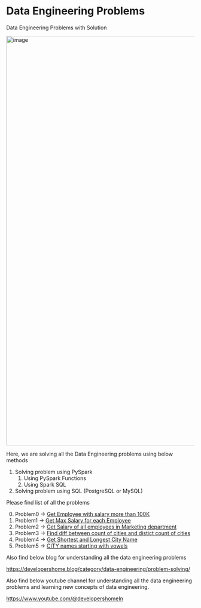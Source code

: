 # Data Engineering Problems
Data Engineering Problems with Solution

<img width="1096" alt="image" src="https://user-images.githubusercontent.com/118063572/216761681-71ade161-a7a5-42c7-9c61-037a0d65c247.png">

Here, we are solving all the Data Engineering problems using below methods
1. Solving problem using PySpark
    1. Using PySpark Functions 
    2. Using Spark SQL 
2. Solving problem using SQL (PostgreSQL or MySQL)

Please find list of all the problems 

0. Problem0 -> [Get Employee with salary more than 100K](Problem%200/README.md)
1. Problem1 -> [Get Max Salary for each Employee](Problem%201/README.md)
2. Problem2 -> [Get Salary of all employees in Marketing department](Problem%202/README.md)
3. Problem3 -> [Find diff between count of cities  and distict count of cities](Problem%203/README.md)
4. Problem4 -> [Get Shortest and Longest City Name](Problem%204/README.md)
5. Problem5 -> [CITY names starting with vowels](Problem%205/README.md)


Also find below blog for understanding all the data engineering problems 

https://developershome.blog/category/data-engineering/problem-solving/

Also find below youtube channel for understanding all the data engineering problems and learning new concepts of data engineering.

https://www.youtube.com/@developershomeIn

